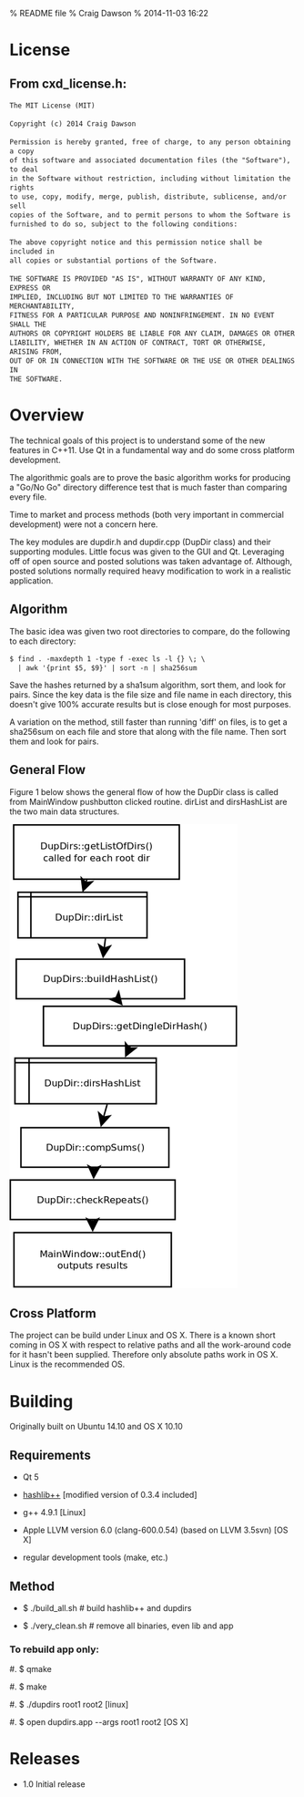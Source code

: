 % README file
% Craig Dawson
% 2014-11-03 16:22

# License

## From cxd_license.h:

    The MIT License (MIT)

    Copyright (c) 2014 Craig Dawson

    Permission is hereby granted, free of charge, to any person obtaining a copy
    of this software and associated documentation files (the "Software"), to deal
    in the Software without restriction, including without limitation the rights
    to use, copy, modify, merge, publish, distribute, sublicense, and/or sell
    copies of the Software, and to permit persons to whom the Software is
    furnished to do so, subject to the following conditions:

    The above copyright notice and this permission notice shall be included in
    all copies or substantial portions of the Software.

    THE SOFTWARE IS PROVIDED "AS IS", WITHOUT WARRANTY OF ANY KIND, EXPRESS OR
    IMPLIED, INCLUDING BUT NOT LIMITED TO THE WARRANTIES OF MERCHANTABILITY,
    FITNESS FOR A PARTICULAR PURPOSE AND NONINFRINGEMENT. IN NO EVENT SHALL THE
    AUTHORS OR COPYRIGHT HOLDERS BE LIABLE FOR ANY CLAIM, DAMAGES OR OTHER
    LIABILITY, WHETHER IN AN ACTION OF CONTRACT, TORT OR OTHERWISE, ARISING FROM,
    OUT OF OR IN CONNECTION WITH THE SOFTWARE OR THE USE OR OTHER DEALINGS IN
    THE SOFTWARE.


# Overview

  The technical goals of this project is to understand some of the new features
in C++11.  Use Qt in a fundamental way and do some cross platform
development.

  The algorithmic goals are to prove the basic algorithm works for
producing a "Go/No Go" directory difference test that is much faster than
comparing every file.

  Time to market and process methods (both very important in commercial
development) were not a concern here.

  The key modules are dupdir.h and dupdir.cpp (DupDir class) and their
supporting modules.  Little focus was given to the GUI and Qt.
Leveraging off of open source and posted solutions was taken advantage
of.  Although, posted solutions normally required heavy modification to
work in a realistic application.

## Algorithm

  The basic idea was given two root directories to compare, do the
following to each directory:

    $ find . -maxdepth 1 -type f -exec ls -l {} \; \
      | awk '{print $5, $9}' | sort -n | sha256sum

  Save the hashes returned by a sha1sum algorithm, sort them, and look
for pairs.  Since the key data is the file size and file name in each
directory, this doesn't give 100% accurate results but is close enough
for most purposes.

  A variation on the method, still faster than running 'diff' on files,
is to get a sha256sum on each file and store that along with the file
name.  Then sort them and look for pairs.

## General Flow

  Figure 1 below shows the general flow of how the DupDir class is
called from MainWindow pushbutton clicked routine.  dirList and
dirsHashList are the two main data structures.

![General flow diagram](doc/general_dupdir_flow_r2a.png)

## Cross Platform

  The project can be build under Linux and OS X.  There is a known short
coming in OS X with respect to relative paths and all the work-around
code for it hasn't been supplied.  Therefore only absolute paths work in
OS X.  Linux is the recommended OS.

# Building

  Originally built on Ubuntu 14.10 and OS X 10.10

## Requirements

  * Qt 5

  * [hashlib++](http://hashlib2plus.sourceforge.net/) [modified version
    of 0.3.4 included]

  * g++ 4.9.1 [Linux]

  * Apple LLVM version 6.0 (clang-600.0.54) (based on LLVM 3.5svn) [OS X]

  * regular development tools (make, etc.)

## Method

  * $ ./build_all.sh    # build hashlib++ and dupdirs

  * $ ./very_clean.sh   # remove all binaries, even lib and app


### To rebuild app only:

  #. $ qmake

  #. $ make

  #. $ ./dupdirs root1 root2  [linux]

  #. $ open dupdirs.app --args root1 root2 [OS X]

# Releases

  * 1.0 Initial release

